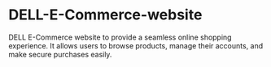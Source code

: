 # DELL-E-Commerce-website
DELL E-Commerce website to provide a seamless online shopping experience. It allows users to  browse products, manage their accounts, and make secure purchases easily. 
